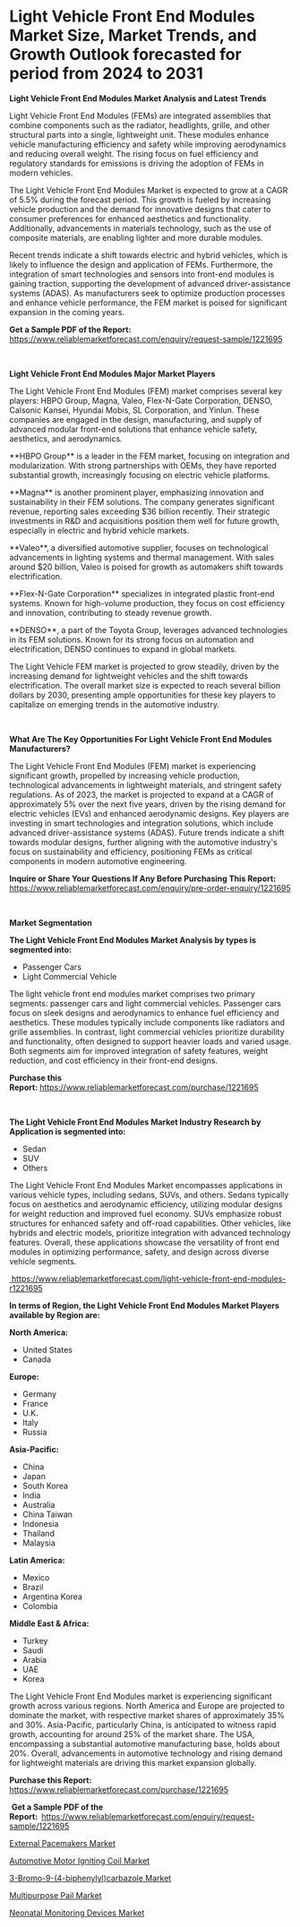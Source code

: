 <p><h1>Light Vehicle Front End Modules Market Size, Market Trends, and Growth Outlook forecasted for period from 2024 to 2031</h1></p><p><strong>Light Vehicle Front End Modules Market Analysis and Latest Trends</strong></p>
<p><p>Light Vehicle Front End Modules (FEMs) are integrated assemblies that combine components such as the radiator, headlights, grille, and other structural parts into a single, lightweight unit. These modules enhance vehicle manufacturing efficiency and safety while improving aerodynamics and reducing overall weight. The rising focus on fuel efficiency and regulatory standards for emissions is driving the adoption of FEMs in modern vehicles.</p><p>The Light Vehicle Front End Modules Market is expected to grow at a CAGR of 5.5% during the forecast period. This growth is fueled by increasing vehicle production and the demand for innovative designs that cater to consumer preferences for enhanced aesthetics and functionality. Additionally, advancements in materials technology, such as the use of composite materials, are enabling lighter and more durable modules.</p><p>Recent trends indicate a shift towards electric and hybrid vehicles, which is likely to influence the design and application of FEMs. Furthermore, the integration of smart technologies and sensors into front-end modules is gaining traction, supporting the development of advanced driver-assistance systems (ADAS). As manufacturers seek to optimize production processes and enhance vehicle performance, the FEM market is poised for significant expansion in the coming years.</p></p>
<p><strong>Get a Sample PDF of the Report:&nbsp;</strong> <a href="https://www.reliablemarketforecast.com/enquiry/request-sample/1221695?utm_campaign=1169&utm_medium=2&utm_source=Github&utm_content=ia&utm_term=03112024&utm_id=light-vehicle-front-end-modules">https://www.reliablemarketforecast.com/enquiry/request-sample/1221695</a></p>
<p>&nbsp;</p>
<p><strong>Light Vehicle Front End Modules Major Market Players</strong></p>
<p><p>The Light Vehicle Front End Modules (FEM) market comprises several key players: HBPO Group, Magna, Valeo, Flex-N-Gate Corporation, DENSO, Calsonic Kansei, Hyundai Mobis, SL Corporation, and Yinlun. These companies are engaged in the design, manufacturing, and supply of advanced modular front-end solutions that enhance vehicle safety, aesthetics, and aerodynamics.</p><p>**HBPO Group** is a leader in the FEM market, focusing on integration and modularization. With strong partnerships with OEMs, they have reported substantial growth, increasingly focusing on electric vehicle platforms.</p><p>**Magna** is another prominent player, emphasizing innovation and sustainability in their FEM solutions. The company generates significant revenue, reporting sales exceeding $36 billion recently. Their strategic investments in R&D and acquisitions position them well for future growth, especially in electric and hybrid vehicle markets.</p><p>**Valeo**, a diversified automotive supplier, focuses on technological advancements in lighting systems and thermal management. With sales around $20 billion, Valeo is poised for growth as automakers shift towards electrification.</p><p>**Flex-N-Gate Corporation** specializes in integrated plastic front-end systems. Known for high-volume production, they focus on cost efficiency and innovation, contributing to steady revenue growth.</p><p>**DENSO**, a part of the Toyota Group, leverages advanced technologies in its FEM solutions. Known for its strong focus on automation and electrification, DENSO continues to expand in global markets.</p><p>The Light Vehicle FEM market is projected to grow steadily, driven by the increasing demand for lightweight vehicles and the shift towards electrification. The overall market size is expected to reach several billion dollars by 2030, presenting ample opportunities for these key players to capitalize on emerging trends in the automotive industry.</p></p>
<p>&nbsp;</p>
<p><strong>What Are The Key Opportunities For Light Vehicle Front End Modules Manufacturers?</strong></p>
<p><p>The Light Vehicle Front End Modules (FEM) market is experiencing significant growth, propelled by increasing vehicle production, technological advancements in lightweight materials, and stringent safety regulations. As of 2023, the market is projected to expand at a CAGR of approximately 5% over the next five years, driven by the rising demand for electric vehicles (EVs) and enhanced aerodynamic designs. Key players are investing in smart technologies and integration solutions, which include advanced driver-assistance systems (ADAS). Future trends indicate a shift towards modular designs, further aligning with the automotive industry's focus on sustainability and efficiency, positioning FEMs as critical components in modern automotive engineering.</p></p>
<p><strong>Inquire or Share Your Questions If Any Before Purchasing This Report:</strong> <a href="https://www.reliablemarketforecast.com/enquiry/pre-order-enquiry/1221695?utm_campaign=1169&utm_medium=2&utm_source=Github&utm_content=ia&utm_term=03112024&utm_id=light-vehicle-front-end-modules">https://www.reliablemarketforecast.com/enquiry/pre-order-enquiry/1221695</a></p>
<p>&nbsp;</p>
<p><strong>Market Segmentation</strong></p>
<p><strong>The Light Vehicle Front End Modules Market Analysis by types is segmented into:</strong></p>
<p><ul><li>Passenger Cars</li><li>Light Commercial Vehicle</li></ul></p>
<p><p>The light vehicle front end modules market comprises two primary segments: passenger cars and light commercial vehicles. Passenger cars focus on sleek designs and aerodynamics to enhance fuel efficiency and aesthetics. These modules typically include components like radiators and grille assemblies. In contrast, light commercial vehicles prioritize durability and functionality, often designed to support heavier loads and varied usage. Both segments aim for improved integration of safety features, weight reduction, and cost efficiency in their front-end designs.</p></p>
<p><strong>Purchase this Report:&nbsp;</strong><a href="https://www.reliablemarketforecast.com/purchase/1221695?utm_campaign=1169&utm_medium=2&utm_source=Github&utm_content=ia&utm_term=03112024&utm_id=light-vehicle-front-end-modules">https://www.reliablemarketforecast.com/purchase/1221695</a></p>
<p>&nbsp;</p>
<p><strong>The Light Vehicle Front End Modules Market Industry Research by Application is segmented into:</strong></p>
<p><ul><li>Sedan</li><li>SUV</li><li>Others</li></ul></p>
<p><p>The Light Vehicle Front End Modules Market encompasses applications in various vehicle types, including sedans, SUVs, and others. Sedans typically focus on aesthetics and aerodynamic efficiency, utilizing modular designs for weight reduction and improved fuel economy. SUVs emphasize robust structures for enhanced safety and off-road capabilities. Other vehicles, like hybrids and electric models, prioritize integration with advanced technology features. Overall, these applications showcase the versatility of front end modules in optimizing performance, safety, and design across diverse vehicle segments.</p></p>
<p><a href="https://www.reliablemarketforecast.com/light-vehicle-front-end-modules-r1221695?utm_campaign=1169&utm_medium=2&utm_source=Github&utm_content=ia&utm_term=03112024&utm_id=light-vehicle-front-end-modules">&nbsp;https://www.reliablemarketforecast.com/light-vehicle-front-end-modules-r1221695</a></p>
<p><strong>In terms of Region, the Light Vehicle Front End Modules Market Players available by Region are:</strong></p>
<p>
    <p> <strong> North America: </strong>
        <ul>
            <li>United States</li>
            <li>Canada</li>
        </ul>
        </p> 
    <p> <strong> Europe: </strong>
        <ul>
            <li>Germany</li>
            <li>France</li>
            <li>U.K.</li>
            <li>Italy</li>
            <li>Russia</li>
        </ul>
        </p> 
    <p> <strong> Asia-Pacific: </strong>
        <ul>
            <li>China</li>
            <li>Japan</li>
            <li>South Korea</li>
            <li>India</li>
            <li>Australia</li>
            <li>China Taiwan</li>
            <li>Indonesia</li>
            <li>Thailand</li>
            <li>Malaysia</li>
        </ul>
        </p> 
    <p> <strong> Latin America: </strong>
        <ul>
            <li>Mexico</li>
            <li>Brazil</li>
            <li>Argentina Korea</li>
            <li>Colombia</li>
        </ul>
        </p> 
    <p> <strong> Middle East & Africa: </strong>
        <ul>
            <li>Turkey</li>
            <li>Saudi</li>
            <li>Arabia</li>
            <li>UAE</li>
            <li>Korea</li>
        </ul>
    </p>
    </p>
<p><p>The Light Vehicle Front End Modules market is experiencing significant growth across various regions. North America and Europe are projected to dominate the market, with respective market shares of approximately 35% and 30%. Asia-Pacific, particularly China, is anticipated to witness rapid growth, accounting for around 25% of the market share. The USA, encompassing a substantial automotive manufacturing base, holds about 20%. Overall, advancements in automotive technology and rising demand for lightweight materials are driving this market expansion globally.</p></p>
<p><strong>Purchase this Report: </strong><a href="https://www.reliablemarketforecast.com/purchase/1221695?utm_campaign=1169&utm_medium=2&utm_source=Github&utm_content=ia&utm_term=03112024&utm_id=light-vehicle-front-end-modules">https://www.reliablemarketforecast.com/purchase/1221695</a></p>
<p>&nbsp;<strong>Get a Sample PDF of the Report:&nbsp;&nbsp;</strong><a href="https://www.reliablemarketforecast.com/enquiry/request-sample/1221695?utm_campaign=1169&utm_medium=2&utm_source=Github&utm_content=ia&utm_term=03112024&utm_id=light-vehicle-front-end-modules">https://www.reliablemarketforecast.com/enquiry/request-sample/1221695</a></p>
<p><strong></strong></p>
<p><p><a href="https://issuu.com/reportprime-2/docs/external-pacemakers-market-size-203_bccb02ba689bfa?utm_campaign=1169&utm_medium=2&utm_source=Github&utm_content=ia&utm_term=03112024&utm_id=light-vehicle-front-end-modules">External Pacemakers Market</a></p><p><a href="https://github.com/bailee2qhthar/Market-Research-Report-List-1/blob/main/automotive-motor-igniting-coil-market.md?utm_campaign=1169&utm_medium=2&utm_source=Github&utm_content=ia&utm_term=03112024&utm_id=light-vehicle-front-end-modules">Automotive Motor Igniting Coil Market</a></p><p><a href="https://www.linkedin.com/pulse/competitive-intelligence-3-bromo-9-4-biphenylylcarbazole-djsae?utm_campaign=1169&utm_medium=2&utm_source=Github&utm_content=ia&utm_term=03112024&utm_id=light-vehicle-front-end-modules">3-Bromo-9-(4-biphenylyl)carbazole Market</a></p><p><a href="https://www.linkedin.com/pulse/multipurpose-pail-market-research-report-forecast-growth-4kqtf?utm_campaign=1169&utm_medium=2&utm_source=Github&utm_content=ia&utm_term=03112024&utm_id=light-vehicle-front-end-modules">Multipurpose Pail Market</a></p><p><a href="https://issuu.com/reportprime-2/docs/neonatal-monitoring-devices-market-_37f70b3517fa94?utm_campaign=1169&utm_medium=2&utm_source=Github&utm_content=ia&utm_term=03112024&utm_id=light-vehicle-front-end-modules">Neonatal Monitoring Devices Market</a></p></p>